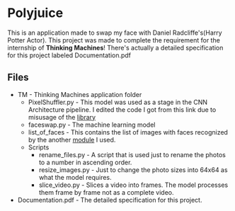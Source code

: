 # Polyjuice
This is an application made to swap my face with Daniel Radcliffe's(Harry Potter Actor).
This project was made to complete the requirement for the internship of **Thinking Machines**!
There's actually a detailed specification for this project labeled Documentation.pdf

## Files
* TM - Thinking Machines application folder
    * PixelShuffler.py - This model was used as a stage in the CNN Architecture pipeline. I edited the code I got from this link due to misusage of the [library](https://gist.github.com/t-ae/6e1016cc188104d123676ccef3264981)
    * faceswap.py - The machine learning model
    * list_of_faces - This contains the list of images with faces recognized by the another [module](https://github.com/ageitgey/face_recognition) I used.
    * Scripts
      * rename_files.py - A script that is used just to rename the photos to a number in ascending order.
      * resize_images.py - Just to change the photo sizes into 64x64 as what the model requires.
      * slice_video.py - Slices a video into frames. The model processes them frame by frame not as a complete video.
* Documentation.pdf - The detailed specification for this project.
